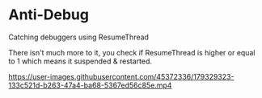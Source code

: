 # Anti-Debug
Catching debuggers using ResumeThread

There isn't much more to it, you check if ResumeThread is higher or equal to 1 which means it suspended & restarted. 

https://user-images.githubusercontent.com/45372336/179329323-133c521d-b263-47a4-ba68-5367ed56c85e.mp4

